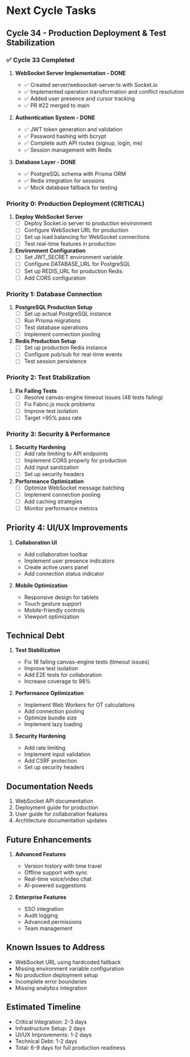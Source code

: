 # Next Cycle Tasks

## Cycle 34 - Production Deployment & Test Stabilization

### ✅ Cycle 33 Completed
1. **WebSocket Server Implementation - DONE**
   - ✅ Created server/websocket-server.ts with Socket.io
   - ✅ Implemented operation transformation and conflict resolution
   - ✅ Added user presence and cursor tracking
   - ✅ PR #22 merged to main

2. **Authentication System - DONE**
   - ✅ JWT token generation and validation
   - ✅ Password hashing with bcrypt
   - ✅ Complete auth API routes (signup, login, me)
   - ✅ Session management with Redis

3. **Database Layer - DONE**
   - ✅ PostgreSQL schema with Prisma ORM
   - ✅ Redis integration for sessions
   - ✅ Mock database fallback for testing

### Priority 0: Production Deployment (CRITICAL)
1. **Deploy WebSocket Server**
   - [ ] Deploy Socket.io server to production environment
   - [ ] Configure WebSocket URL for production
   - [ ] Set up load balancing for WebSocket connections
   - [ ] Test real-time features in production
   
2. **Environment Configuration**
   - [ ] Set JWT_SECRET environment variable
   - [ ] Configure DATABASE_URL for PostgreSQL
   - [ ] Set up REDIS_URL for production Redis
   - [ ] Add CORS configuration

### Priority 1: Database Connection
1. **PostgreSQL Production Setup**
   - [ ] Set up actual PostgreSQL instance
   - [ ] Run Prisma migrations
   - [ ] Test database operations
   - [ ] Implement connection pooling

2. **Redis Production Setup**
   - [ ] Set up production Redis instance
   - [ ] Configure pub/sub for real-time events
   - [ ] Test session persistence

### Priority 2: Test Stabilization
1. **Fix Failing Tests**
   - [ ] Resolve canvas-engine timeout issues (48 tests failing)
   - [ ] Fix Fabric.js mock problems
   - [ ] Improve test isolation
   - [ ] Target >95% pass rate

### Priority 3: Security & Performance
1. **Security Hardening**
   - [ ] Add rate limiting to API endpoints
   - [ ] Implement CORS properly for production
   - [ ] Add input sanitization
   - [ ] Set up security headers

2. **Performance Optimization**
   - [ ] Optimize WebSocket message batching
   - [ ] Implement connection pooling
   - [ ] Add caching strategies
   - [ ] Monitor performance metrics

## Priority 4: UI/UX Improvements
1. **Collaboration UI**
   - Add collaboration toolbar
   - Implement user presence indicators
   - Create active users panel
   - Add connection status indicator

2. **Mobile Optimization**
   - Responsive design for tablets
   - Touch gesture support
   - Mobile-friendly controls
   - Viewport optimization

## Technical Debt
1. **Test Stabilization**
   - Fix 18 failing canvas-engine tests (timeout issues)
   - Improve test isolation
   - Add E2E tests for collaboration
   - Increase coverage to 98%

2. **Performance Optimization**
   - Implement Web Workers for OT calculations
   - Add connection pooling
   - Optimize bundle size
   - Implement lazy loading

3. **Security Hardening**
   - Add rate limiting
   - Implement input validation
   - Add CSRF protection
   - Set up security headers

## Documentation Needs
1. WebSocket API documentation
2. Deployment guide for production
3. User guide for collaboration features
4. Architecture documentation updates

## Future Enhancements
1. **Advanced Features**
   - Version history with time travel
   - Offline support with sync
   - Real-time voice/video chat
   - AI-powered suggestions

2. **Enterprise Features**
   - SSO integration
   - Audit logging
   - Advanced permissions
   - Team management

## Known Issues to Address
- WebSocket URL using hardcoded fallback
- Missing environment variable configuration
- No production deployment setup
- Incomplete error boundaries
- Missing analytics integration

## Estimated Timeline
- Critical Integration: 2-3 days
- Infrastructure Setup: 2 days
- UI/UX Improvements: 1-2 days
- Technical Debt: 1-2 days
- Total: 6-9 days for full production readiness